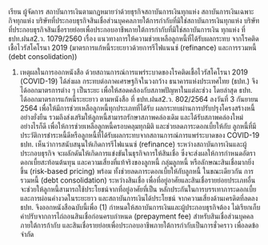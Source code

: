 เรียน ผู้จัดการ
สถาบันการเงินตามกฎหมายว่าด้วยธุรกิจสถาบันการเงินทุกแห่ง
สถาบันการเงินเฉพาะกิจทุกแห่ง
บริษัทที่ประกอบธุรกิจสินเชื่อส่วนบุคคลภายใต้การกำกับที่มิใช่สถาบันการเงินทุกแห่ง
บริษัทที่ประกอบธุรกิจสินเชื่อรายย่อยเพื่อประกอบอาชีพภายใต้การกำกับที่มิใช่สถาบันการเงิน
ทุกแห่ง
ที่ ธปท.ฝนส2.ว. 1079/2560 เรื่อง แนวทางการให้ความช่วยเหลือลูกหนี้ที่ได้รับผลกระทบ
จากโรคติดเชื้อไวรัสโคโรนา 2019 (มาตรการแก้หนี้ระยะยาวด้วยการรีไฟแนนซ์ (refinance)
และการรวมหนี้ (debt consolidation))
1. เหตุผลในการออกหนังสือ
ด้วยสถานการณ์การแพร่ระบาดของโรคติดเชื้อไวรัสโคโรนา 2019 (COVID-19) ได้ส่งผล
กระทบต่อภาคเศรษฐกิจในวงกว้าง ธนาคารแห่งประเทศไทย (ธปท.) จึงได้ออกมาตรการต่าง ๆ เป็นระยะ
เพื่อให้สอดคล้องกับสภาพปัญหาในแต่ละช่วง โดยล่าสุด ธปท. ได้ออกมาตรการแก้หนี้ระยะยาว ตามหนังสือ
ที่ ธปท.ฝนส2.ว. 802/2564 ลงวันที่ 3 กันยายน 2564 เพื่อให้มีการช่วยเหลือลูกหนี้ทุกประเภทที่ได้รับ
ผลกระทบผ่านการปรับปรุงโครงสร้างหนี้อย่างยั่งยืน รวมถึงส่งเสริมให้ลูกหนี้สามารถรักษาสภาพคล่องเดิม
และได้รับสภาพคล่องใหม่
อย่างไรก็ดี เพื่อให้การช่วยเหลือลูกหนี้ครอบคลุมทุกมิติ และช่วยลดภาระดอกเบี้ยให้กับ
ลูกหนี้ที่มีประวัติการชำระหนี้ดีหรือลูกหนี้ที่ได้รับผลกระทบจากสถานการณ์การแพร่ระบาดของ COVID-19
ธปท. เห็นว่าการสนับสนุนให้เกิดการรีไฟแนนซ์ (refinance) ระหว่างสถาบันการเงินและผู้ประกอบธุรกิจ
จะผลักดันให้เกิดการแข่งขันในธุรกิจการให้สินเชื่อ ซึ่งจะส่งผลให้การกำหนดอัตราดอกเบี้ยสะท้อนต้นทุน
และความเสี่ยงที่แท้จริงของลูกหนี้ กลุ่มลูกหนี้ หรือลักษณะสินเชื่อมากยิ่งขึ้น (risk-based pricing) พร้อม
ทั้งช่วยลดภาระดอกเบี้ยให้กับลูกหนี้ ในขณะเดียวกัน การรวมหนี้ (debt consolidation) ระหว่างสินเชื่อ
เพื่อที่อยู่อาศัยและสินเชื่อรายย่อยประเภทอื่น จะช่วยให้ลูกหนี้สามารถใช้ประโยชน์จากที่อยู่อาศัยที่เป็น
หลักประกันในการบรรเทาภาระดอกเบี้ยและการผ่อนค่างวดในระยะยาว และสถาบันการเงินได้ประโยชน์
จากความเสี่ยงด้านเครดิตที่ลดลง
ธปท. จึงออกหนังสือฉบับนี้เพื่อ (1) กำหนดให้สถาบันการเงินและผู้ประกอบธุรกิจต้อง
ไม่เรียกเก็บค่าปรับจากการไถ่ถอนสินเชื่อก่อนครบกําหนด (prepayment fee) สําหรับสินเชื่อส่วนบุคคล
ภายใต้การก้ากับ และสินเชื่อรายย่อยเพื่อประกอบอาชีพภายใต้การกํากับเป็นการชั่วคราว เพื่อลดข้อจํากัด
